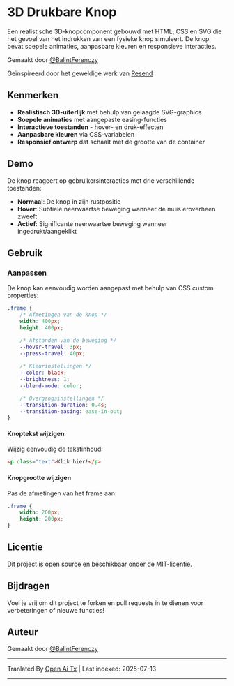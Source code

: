 # 3D Drukbare Knop

Een realistische 3D-knopcomponent gebouwd met HTML, CSS en SVG die het gevoel van het indrukken van een fysieke knop simuleert. De knop bevat soepele animaties, aanpasbare kleuren en responsieve interacties.

Gemaakt door [@BalintFerenczy](https://x.com/BalintFerenczy)

Geïnspireerd door het geweldige werk van [Resend](https://resend.com/)

## Kenmerken

- **Realistisch 3D-uiterlijk** met behulp van gelaagde SVG-graphics
- **Soepele animaties** met aangepaste easing-functies
- **Interactieve toestanden** - hover- en druk-effecten
- **Aanpasbare kleuren** via CSS-variabelen
- **Responsief ontwerp** dat schaalt met de grootte van de container

## Demo
De knop reageert op gebruikersinteracties met drie verschillende toestanden:
- **Normaal**: De knop in zijn rustpositie
- **Hover**: Subtiele neerwaartse beweging wanneer de muis eroverheen zweeft
- **Actief**: Significante neerwaartse beweging wanneer ingedrukt/aangeklikt

## Gebruik

### Aanpassen

De knop kan eenvoudig worden aangepast met behulp van CSS custom properties:

```css
.frame {
    /* Afmetingen van de knop */
    width: 400px; 
    height: 400px; 

    /* Afstanden van de beweging */
    --hover-travel: 3px;
    --press-travel: 40px;
    
    /* Kleurinstellingen */
    --color: black;
    --brightness: 1;
    --blend-mode: color;

    /* Overgangsinstellingen */
    --transition-duration: 0.4s;
    --transition-easing: ease-in-out;
}
```
#### Knoptekst wijzigen

Wijzig eenvoudig de tekstinhoud:

```html
<p class="text">Klik hier!</p>
```

#### Knopgrootte wijzigen

Pas de afmetingen van het frame aan:

```css
.frame {
    width: 200px;
    height: 200px;
}
```
## Licentie

Dit project is open source en beschikbaar onder de MIT-licentie.

## Bijdragen

Voel je vrij om dit project te forken en pull requests in te dienen voor verbeteringen of nieuwe functies!

## Auteur

Gemaakt door [@BalintFerenczy](https://x.com/BalintFerenczy)

---

Tranlated By [Open Ai Tx](https://github.com/OpenAiTx/OpenAiTx) | Last indexed: 2025-07-13

---